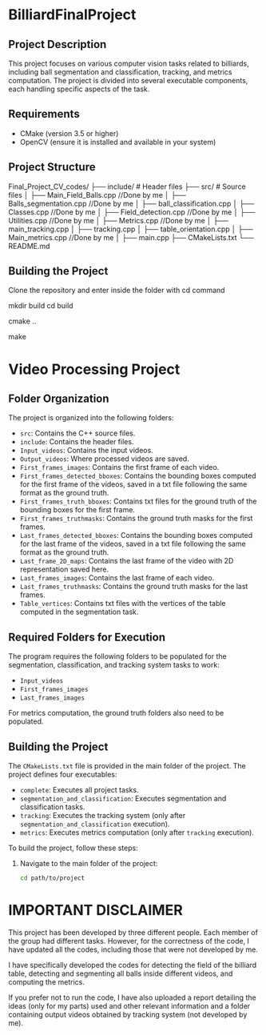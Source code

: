 # BilliardFinalProject

## Project Description
This project focuses on various computer vision tasks related to billiards, including ball segmentation and classification, tracking, and metrics computation. The project is divided into several executable components, each handling specific aspects of the task.

## Requirements
- CMake (version 3.5 or higher)
- OpenCV (ensure it is installed and available in your system)

## Project Structure
Final_Project_CV_codes/
├── include/ # Header files
├── src/ # Source files
│ ├── Main_Field_Balls.cpp //Done by me
│ ├── Balls_segmentation.cpp //Done by me
│ ├── ball_classification.cpp
│ ├── Classes.cpp //Done by me
│ ├── Field_detection.cpp //Done by me
│ ├── Utilities.cpp //Done by me
│ ├── Metrics.cpp //Done by me
│ ├── main_tracking.cpp
│ ├── tracking.cpp
│ ├── table_orientation.cpp
│ ├── Main_metrics.cpp //Done by me
│ ├── main.cpp
├── CMakeLists.txt
└── README.md

## Building the Project
Clone the repository and enter inside the folder with cd command

mkdir build
cd build

cmake ..

make

# Video Processing Project

## Folder Organization

The project is organized into the following folders:

- `src`: Contains the C++ source files.
- `include`: Contains the header files.
- `Input_videos`: Contains the input videos.
- `Output_videos`: Where processed videos are saved.
- `First_frames_images`: Contains the first frame of each video.
- `First_frames_detected_bboxes`: Contains the bounding boxes computed for the first frame of the videos, saved in a txt file following the same format as the ground truth.
- `First_frames_truth_bboxes`: Contains txt files for the ground truth of the bounding boxes for the first frame.
- `First_frames_truthmasks`: Contains the ground truth masks for the first frames.
- `Last_frames_detected_bboxes`: Contains the bounding boxes computed for the last frame of the videos, saved in a txt file following the same format as the ground truth.
- `Last_frame_2D_maps`: Contains the last frame of the video with 2D representation saved here.
- `Last_frames_images`: Contains the last frame of each video.
- `Last_frames_truthmasks`: Contains the ground truth masks for the last frames.
- `Table_vertices`: Contains txt files with the vertices of the table computed in the segmentation task.

## Required Folders for Execution

The program requires the following folders to be populated for the segmentation, classification, and tracking system tasks to work:

- `Input_videos`
- `First_frames_images`
- `Last_frames_images`

For metrics computation, the ground truth folders also need to be populated.

## Building the Project

The `CMakeLists.txt` file is provided in the main folder of the project. The project defines four executables:

- `complete`: Executes all project tasks.
- `segmentation_and_classification`: Executes segmentation and classification tasks.
- `tracking`: Executes the tracking system (only after `segmentation_and_classification` execution).
- `metrics`: Executes metrics computation (only after `tracking` execution).

To build the project, follow these steps:

1. Navigate to the main folder of the project:
   ```sh
   cd path/to/project

# IMPORTANT DISCLAIMER

This project has been developed by three different people. Each member of the group had different tasks. However, for the correctness of the code, I have updated all the codes, including those that were not developed by me.

I have specifically developed the codes for detecting the field of the billiard table, detecting and segmenting all balls inside different videos, and computing the metrics.

 If you prefer not to run the code, I have also uploaded a report detailing the ideas (only for my parts) used and other relevant information and a folder containing output videos obtained by tracking system (not developed by me).

